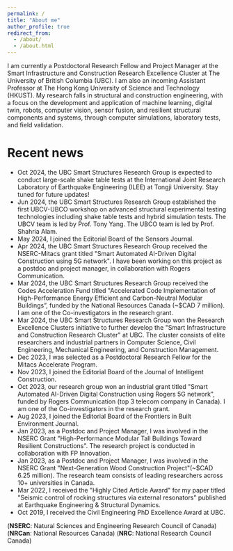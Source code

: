 ```yaml
---
permalink: /
title: "About me"
author_profile: true
redirect_from: 
  - /about/
  - /about.html
---
```


I am currently a Postdoctoral Research Fellow and Project Manager at the Smart Infrastructure and Construction Research Excellence Cluster at The University of  British Columbia (UBC). I am also an incoming Assistant Professor at The Hong Kong University of Science and Technology (HKUST). My research falls in structural and construction engineering, with a focus on the development and application of machine learning, digital twin, robots, computer vision, sensor fusion, and resilient structural components and systems, through computer simulations, laboratory tests, and field validation.

<!---Comment go here. This is the front page of a website that is powered by the [Academic Pages template](https://github.com/academicpages/academicpages.github.io) and hosted on GitHub pages. [GitHub pages](https://pages.github.com) is a free service in which websites are built and hosted from code and data stored in a GitHub repository, automatically updating when a new commit is made to the respository. This template was forked from the [Minimal Mistakes Jekyll Theme](https://mmistakes.github.io/minimal-mistakes/) created by Michael Rose, and then extended to support the kinds of content that academics have: publications, talks, teaching, a portfolio, blog posts, and a dynamically-generated CV. You can fork [this repository](https://github.com/academicpages/academicpages.github.io) right now, modify the configuration and markdown files, add your own PDFs and other content, and have your own site for free, with no ads! An older version of this template powers my own personal website at [stuartgeiger.com](http://stuartgeiger.com), which uses [this Github repository](https://github.com/staeiou/staeiou.github.io).-->


Recent news
======
* Oct 2024, the UBC Smart Structures Research Group is expected to conduct large-scale shake table tests at the International Joint Research Laboratory of Earthquake Engineering (ILEE) at Tongji University. Stay tuned for future updates!
* Jun 2024, the UBC Smart Structures Research Group established the first UBCV-UBCO workshop on advanced structural experimental testing technologies including shake table tests and hybrid simulation tests. The UBCV team is led by Prof. Tony Yang. The UBCO team is led by Prof. Shahria Alam.
* May 2024, I joined the Editorial Board of the Sensors Journal.
* Apr 2024, the UBC Smart Structures Research Group received the NSERC-Mitacs grant titled "Smart Automated AI-Driven Digital Construction using 5G network". I have been working on this project as a postdoc and project manager, in collaboration with Rogers Communication.
* Mar 2024, the UBC Smart Structures Research Group received the Codes Acceleration Fund titled "Accelerated Code Implementation of High-Performance Energy Efficient and Carbon-Neutral Modular Buildings”, funded by the National Resources Canada (~$CAD 7 million). I am one of the Co-investigators in the research grant.
* Mar 2024, the UBC Smart Structures Research Group won the Research Excellence Clusters initiative to further develop the "Smart Infrastructure and Construction Research Cluster" at UBC. The cluster consists of elite researchers and industrial partners in Computer Science, Civil Engineering, Mechanical Engineering, and Construction Management.
* Dec 2023, I was selected as a Postdoctoral Research Fellow for the Mitacs Accelerate Program.
* Nov 2023, I joined the Editorial Board of the Journal of Intelligent Construction.
* Oct 2023, our research group won an industrial grant titled "Smart Automated AI-Driven Digital Construction using Rogers 5G network", funded by Rogers Communication (top 3 telecom company in Canada). I am one of the Co-investigators in the research grant.
* Aug 2023, I joined the Editorial Board of the Frontiers in Built Environment Journal.
* Jan 2023, as a Postdoc and Project Manager, I was involved in the NSERC Grant "High-Performance Modular Tall Buildings Toward Resilient Constructions". The research project is conducted in collaboration with FP Innovation.
* Jan 2023, as a Postdoc and Project Manager, I was involved in the NSERC Grant "Next-Generation Wood Construction Project"(~$CAD 6.25 million). The research team consists of leading researchers across 10+ universities in Canada.
* Mar 2022, I received the "Highly Cited Article Award" for my paper titled "Seismic control of rocking structures via external resonators" published at Earthquake Engineering & Structural Dynamics.
* Oct 2019, I received the Civil Engineering PhD Excellence Award at UBC.

(__NSERC__: Natural Sciences and Engineering Research Council of Canada)
(__NRCan__: National Resources Canada)
(__NRC__: National Research Council Canada)



